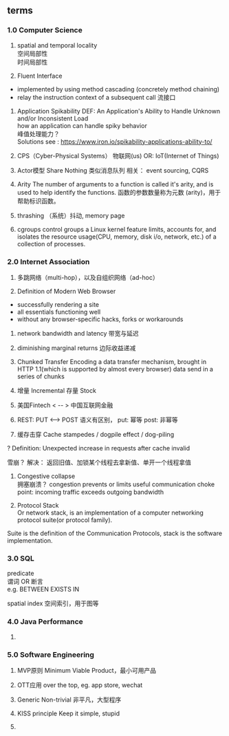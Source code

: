 ## terms

### 1.0 Computer Science
1. spatial and temporal locality    
空间局部性   
时间局部性

1. Fluent Interface
- implemented by using method cascading (concretely method chaining)
- relay the instruction context of a subsequent call
流接口

1. Application Spikability
DEF: An Application's Ability to Handle Unknown and/or Inconsistent Load    
how an application can handle spiky behavior    
峰值处理能力？     
Solutions see : https://www.iron.io/spikability-applications-ability-to/

1. CPS（Cyber-Physical Systems）
物联网(us)
OR: IoT(Internet of Things)

1. Actor模型
Share Nothing 
类似消息队列 
相关： event sourcing, CQRS

1. Arity
The number of arguments to a function is called it's arity, and is used to help identify the functions. 
函数的参数数量称为元数 (arity)，用于帮助标识函数。

1. thrashing
（系统）抖动, memory page 

1. cgroups
control groups
a Linux kernel feature
limits, accounts for, and isolates the resource usage(CPU, memory, disk i/o, network, etc.) of a collection of processes.

### 2.0 Internet Association
1. 多跳网络（multi-hop），以及自组织网络（ad-hoc）

1. Definition of Modern Web Browser
- successfully rendering a site
- all essentials functioning well
- without any browser-specific hacks, forks or workarounds

1. network bandwidth and latency
带宽与延迟

1. diminishing marginal returns
边际收益递减

1. Chunked Transfer Encoding
a data transfer mechanism, brought in HTTP 1.1(which is supported by almost every browser)
data send in a series of chunks


1. 增量 Incremental
存量 Stock

1. 美国Fintech < -- > 中国互联网金融

1. REST: PUT <--> POST
语义有区别，
put: 幂等
post: 非幂等

1. 缓存击穿
Cache stampedes / dogpile effect / dog-piling

? Definition: Unexpected increase in requests after cache invalid

雪崩？
解决：
返回旧值、加锁某个线程去拿新值、单开一个线程拿值

1. Congestive collapse  
拥塞崩溃？
congestion prevents or limits useful communication
choke point: incoming traffic exceeds outgoing bandwidth

1. Protocol Stack  
Or network stack, is an implementation of a computer networking protocol suite(or protocol family).

Suite is the definition of the Communication Protocols, stack is the software implementation.


### 3.0 SQL
predicate  
谓词 OR 断言  
e.g. BETWEEN EXISTS IN

spatial index
空间索引，用于图等

### 4.0 Java Performance
1. 

### 5.0 Software Engineering
1. MVP原则
 Minimum Viable Product，最小可用产品
 
2. OTT应用
 over the top, eg. app store, wechat 
 
3. Generic
Non-trivial   非平凡，大型程序

4. KISS principle
Keep it simple, stupid
   
5.  
